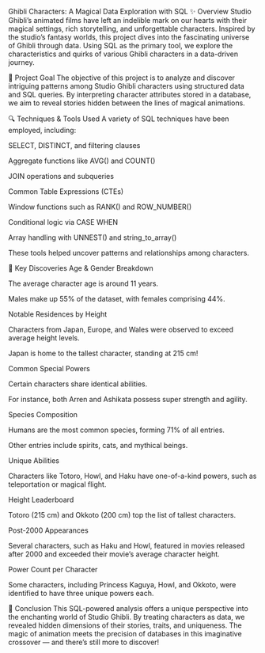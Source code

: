 Ghibli Characters: A Magical Data Exploration with SQL
✨ Overview
Studio Ghibli’s animated films have left an indelible mark on our hearts with their magical settings, rich storytelling, and unforgettable characters. Inspired by the studio’s fantasy worlds, this project dives into the fascinating universe of Ghibli through data. Using SQL as the primary tool, we explore the characteristics and quirks of various Ghibli characters in a data-driven journey.

🎯 Project Goal
The objective of this project is to analyze and discover intriguing patterns among Studio Ghibli characters using structured data and SQL queries. By interpreting character attributes stored in a database, we aim to reveal stories hidden between the lines of magical animations.

🔍 Techniques & Tools Used
A variety of SQL techniques have been employed, including:

SELECT, DISTINCT, and filtering clauses

Aggregate functions like AVG() and COUNT()

JOIN operations and subqueries

Common Table Expressions (CTEs)

Window functions such as RANK() and ROW_NUMBER()

Conditional logic via CASE WHEN

Array handling with UNNEST() and string_to_array()

These tools helped uncover patterns and relationships among characters.

🌟 Key Discoveries
Age & Gender Breakdown

The average character age is around 11 years.

Males make up 55% of the dataset, with females comprising 44%.

Notable Residences by Height

Characters from Japan, Europe, and Wales were observed to exceed average height levels.

Japan is home to the tallest character, standing at 215 cm!

Common Special Powers

Certain characters share identical abilities.

For instance, both Arren and Ashikata possess super strength and agility.

Species Composition

Humans are the most common species, forming 71% of all entries.

Other entries include spirits, cats, and mythical beings.

Unique Abilities

Characters like Totoro, Howl, and Haku have one-of-a-kind powers, such as teleportation or magical flight.

Height Leaderboard

Totoro (215 cm) and Okkoto (200 cm) top the list of tallest characters.

Post-2000 Appearances

Several characters, such as Haku and Howl, featured in movies released after 2000 and exceeded their movie’s average character height.

Power Count per Character

Some characters, including Princess Kaguya, Howl, and Okkoto, were identified to have three unique powers each.

📌 Conclusion
This SQL-powered analysis offers a unique perspective into the enchanting world of Studio Ghibli. By treating characters as data, we revealed hidden dimensions of their stories, traits, and uniqueness. The magic of animation meets the precision of databases in this imaginative crossover — and there’s still more to discover!